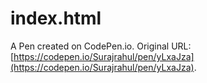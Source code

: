 # index.html

A Pen created on CodePen.io. Original URL: [https://codepen.io/Surajrahul/pen/yLxaJza](https://codepen.io/Surajrahul/pen/yLxaJza).


